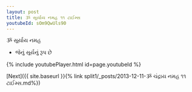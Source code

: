 ```yaml
---
layout: post
title: ૐ સૂર્યાય નમહ ૧૧ ટાઈમ્સ
youtubeId: sOm9QwUls90
---
```

 
 
 ૐ સૂર્યાય નમહ  
 
 -  જેનું સૂર્યનું રૂપ છે 
 
  
 
  
 
 
 
 
 
 


{% include youtubePlayer.html id=page.youtubeId %}
 
[Next]({{ site.baseurl }}{% link  split1/_posts/2013-12-11-ૐ ચંદ્રાય નમહ ૧૧ ટાઈમ્સ.md%})
 
